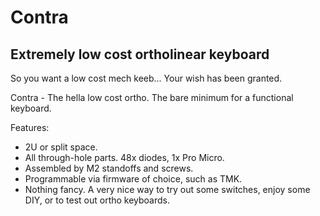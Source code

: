 # Contra
Extremely low cost ortholinear keyboard
---
So you want a low cost mech keeb...
Your wish has been granted.

Contra - The hella low cost ortho.
The bare minimum for a functional keyboard.

Features:
- 2U or split space.
- All through-hole parts. 48x diodes, 1x Pro Micro.
- Assembled by M2 standoffs and screws.
- Programmable via firmware of choice, such as TMK.
- Nothing fancy. A very nice way to try out some switches, enjoy some DIY, or to test out ortho keyboards.


